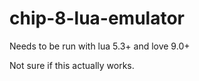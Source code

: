 # chip-8-lua-emulator

Needs to be run with lua 5.3+ and love 9.0+

Not sure if this actually works.

